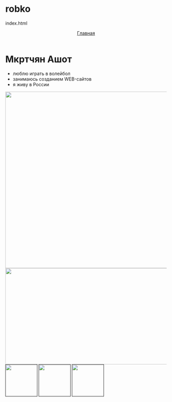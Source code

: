 # robko
index.html
<html>
  <head>
    <title>Обо мне</title>
    <link rel="stylesheet" href="style.css"/>
  </head>
  <body>
    <header>
      <a class="link-header" href="index.html">Главная</a>
    </header>
    <main>
      <h1>Мкртчян Ашот</h1>
      <ul>
        <li>люблю играть в волейбол </li>
        <li>занимаюсь созданием WEB-сайтов</li>
        <li>я живу в России</li>
      </ul>
      <img src="/uploads/2021/04/sky-1871753_1280%201_0_1618254989.png" width="830px" height="550px"/>
      <img src="/uploads/2021/04/skateboard-309603%201_0_1618254985.png" width="830px" height="300px"/>
    </main>
    <footer>
      <a class="social" href=""><img src="/uploads/2021/04/social1_0_1618254571.png" width="100px" height="100px"/></a>
      <a class="social" href=""><img src="/uploads/2021/04/Group%201_0_1618254571.png" width="100px" height="100px"/></a>
      <a class="social" href=""><img src="/uploads/2021/04/social3_0_1618254571.png" width="100px" height="100px"/></a>
    </footer>
  </body>
</html>
